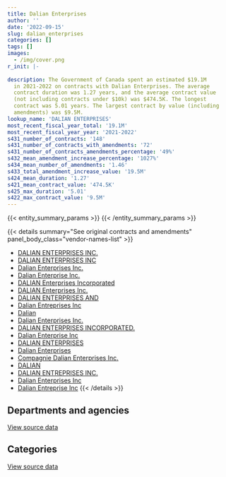 ```yaml
---
title: Dalian Enterprises
author: ''
date: '2022-09-15'
slug: dalian_enterprises
categories: []
tags: []
images:
  - /img/cover.png
r_init: |-
  
description: The Government of Canada spent an estimated $19.1M
  in 2021-2022 on contracts with Dalian Enterprises. The average
  contract duration was 1.27 years, and the average contract value
  (not including contracts under $10k) was $474.5K. The longest
  contract was 5.01 years. The largest contract by value (including
  amendments) was $9.5M.
lookup_name: 'DALIAN ENTERPRISES'
most_recent_fiscal_year_total: '19.1M'
most_recent_fiscal_year_year: '2021-2022'
s431_number_of_contracts: '148'
s431_number_of_contracts_with_amendments: '72'
s431_number_of_contracts_amendments_percentage: '49%'
s432_mean_amendment_increase_percentage: '1027%'
s434_mean_number_of_amendments: '1.46'
s433_total_amendment_increase_value: '19.5M'
s424_mean_duration: '1.27'
s421_mean_contract_value: '474.5K'
s425_max_duration: '5.01'
s422_max_contract_value: '9.5M'
---
```


<script src="/rmarkdown-libs/htmlwidgets/htmlwidgets.js"></script>
<link href="/rmarkdown-libs/datatables-css/datatables-crosstalk.css" rel="stylesheet" />
<script src="/rmarkdown-libs/datatables-binding/datatables.js"></script>
<script src="/rmarkdown-libs/jquery/jquery-3.6.0.min.js"></script>
<link href="/rmarkdown-libs/dt-core-bootstrap/css/dataTables.bootstrap.min.css" rel="stylesheet" />
<link href="/rmarkdown-libs/dt-core-bootstrap/css/dataTables.bootstrap.extra.css" rel="stylesheet" />
<script src="/rmarkdown-libs/dt-core-bootstrap/js/jquery.dataTables.min.js"></script>
<script src="/rmarkdown-libs/dt-core-bootstrap/js/dataTables.bootstrap.min.js"></script>
<link href="/rmarkdown-libs/crosstalk/css/crosstalk.min.css" rel="stylesheet" />
<script src="/rmarkdown-libs/crosstalk/js/crosstalk.min.js"></script>
<script src="/rmarkdown-libs/htmlwidgets/htmlwidgets.js"></script>
<link href="/rmarkdown-libs/datatables-css/datatables-crosstalk.css" rel="stylesheet" />
<script src="/rmarkdown-libs/datatables-binding/datatables.js"></script>
<script src="/rmarkdown-libs/jquery/jquery-3.6.0.min.js"></script>
<link href="/rmarkdown-libs/dt-core-bootstrap/css/dataTables.bootstrap.min.css" rel="stylesheet" />
<link href="/rmarkdown-libs/dt-core-bootstrap/css/dataTables.bootstrap.extra.css" rel="stylesheet" />
<script src="/rmarkdown-libs/dt-core-bootstrap/js/jquery.dataTables.min.js"></script>
<script src="/rmarkdown-libs/dt-core-bootstrap/js/dataTables.bootstrap.min.js"></script>
<link href="/rmarkdown-libs/crosstalk/css/crosstalk.min.css" rel="stylesheet" />
<script src="/rmarkdown-libs/crosstalk/js/crosstalk.min.js"></script>

{{< entity_summary_params >}}
{{< /entity_summary_params >}}

{{< details summary="See original contracts and amendments" panel_body_class="vendor-names-list" >}}
- [DALIAN ENTERPRISES INC.](https://search.open.canada.ca/en/ct/?sort=contract_value_f%20desc&page=1&search_text=%22DALIAN%20ENTERPRISES%20INC.%22)
- [DALIAN ENTERPRISES INC](https://search.open.canada.ca/en/ct/?sort=contract_value_f%20desc&page=1&search_text=%22DALIAN%20ENTERPRISES%20INC%22)
- [Dalian Enterprises Inc.](https://search.open.canada.ca/en/ct/?sort=contract_value_f%20desc&page=1&search_text=%22Dalian%20Enterprises%20Inc.%22)
- [Dalian Enterprise Inc.](https://search.open.canada.ca/en/ct/?sort=contract_value_f%20desc&page=1&search_text=%22Dalian%20Enterprise%20Inc.%22)
- [DALIAN Enterprises Incorporated](https://search.open.canada.ca/en/ct/?sort=contract_value_f%20desc&page=1&search_text=%22DALIAN%20Enterprises%20Incorporated%22)
- [DALIAN Enterprises Inc.](https://search.open.canada.ca/en/ct/?sort=contract_value_f%20desc&page=1&search_text=%22DALIAN%20Enterprises%20Inc.%22)
- [DALIAN ENTERPRISES AND](https://search.open.canada.ca/en/ct/?sort=contract_value_f%20desc&page=1&search_text=%22DALIAN%20ENTERPRISES%20AND%22)
- [Dalian Entreprises Inc](https://search.open.canada.ca/en/ct/?sort=contract_value_f%20desc&page=1&search_text=%22Dalian%20Entreprises%20Inc%22)
- [Dalian](https://search.open.canada.ca/en/ct/?sort=contract_value_f%20desc&page=1&search_text=%22Dalian%22)
- [Dalian Enterprises Inc.](https://search.open.canada.ca/en/ct/?sort=contract_value_f%20desc&page=1&search_text=%22Dalian%20%20Enterprises%20Inc.%22)
- [DALIAN ENTERPRISES INCORPORATED.](https://search.open.canada.ca/en/ct/?sort=contract_value_f%20desc&page=1&search_text=%22DALIAN%20ENTERPRISES%20INCORPORATED.%22)
- [Dalian Enterprise Inc](https://search.open.canada.ca/en/ct/?sort=contract_value_f%20desc&page=1&search_text=%22Dalian%20Enterprise%20Inc%22)
- [DALIAN ENTERPRISES](https://search.open.canada.ca/en/ct/?sort=contract_value_f%20desc&page=1&search_text=%22DALIAN%20ENTERPRISES%22)
- [Dalian Enterprises](https://search.open.canada.ca/en/ct/?sort=contract_value_f%20desc&page=1&search_text=%22Dalian%20Enterprises%22)
- [Compagnie Dalian Enterprises Inc.](https://search.open.canada.ca/en/ct/?sort=contract_value_f%20desc&page=1&search_text=%22Compagnie%20Dalian%20Enterprises%20Inc.%22)
- [DALIAN](https://search.open.canada.ca/en/ct/?sort=contract_value_f%20desc&page=1&search_text=%22DALIAN%22)
- [DALIAN ENTREPRISES INC.](https://search.open.canada.ca/en/ct/?sort=contract_value_f%20desc&page=1&search_text=%22DALIAN%20ENTREPRISES%20INC.%22)
- [Dalian Enterprises Inc](https://search.open.canada.ca/en/ct/?sort=contract_value_f%20desc&page=1&search_text=%22Dalian%20Enterprises%20Inc%22)
- [Dalian Entreprise Inc](https://search.open.canada.ca/en/ct/?sort=contract_value_f%20desc&page=1&search_text=%22Dalian%20Entreprise%20Inc%22)
{{< /details >}}

## Departments and agencies

<div id="htmlwidget-1" style="width:100%;height:auto;" class="datatables html-widget"></div>
<script type="application/json" data-for="htmlwidget-1">{"x":{"style":"bootstrap","filter":"none","vertical":false,"data":[["<a href=\"/departments/aafc-aac/\">Agriculture and Agri-Food Canada<\/a>","<a href=\"/departments/cbsa-asfc/\">Canada Border Services Agency<\/a>","<a href=\"/departments/cic/\">Immigration, Refugees and Citizenship Canada<\/a>","<a href=\"/departments/cra-arc/\">Canada Revenue Agency<\/a>","<a href=\"/departments/csc-scc/\">Correctional Service of Canada<\/a>","<a href=\"/departments/dnd-mdn/\">National Defence<\/a>","<a href=\"/departments/elections/\">Elections Canada<\/a>","<a href=\"/departments/infc/\">Infrastructure Canada<\/a>","<a href=\"/departments/nrcan-rncan/\">Natural Resources Canada<\/a>","<a href=\"/departments/rcmp-grc/\">Royal Canadian Mounted Police<\/a>","<a href=\"/departments/ssc-spc/\">Shared Services Canada<\/a>"],[37401.07,null,2242410.95,71835.07,null,79580.82,221850.47,34025.26,33449.16,427976.24,1024995.31],[null,1560127.33,2000187.5,null,null,435541.84,476768.45,null,197457.94,299105.08,1330352.54],[null,3963149.32,1925199.06,null,957692.76,177328.41,254384.03,null,147823.71,255372.78,2745424.14],[172381.37,6458188.9,1549241.19,null,4689435.66,1771859.73,254384.03,null,null,255372.78,3926282.23]],"container":"<table class=\"table table-striped table-hover row-border order-column display\">\n  <thead>\n    <tr>\n      <th>Department<\/th>\n      <th>2018-2019<\/th>\n      <th>2019-2020<\/th>\n      <th>2020-2021<\/th>\n      <th>2021-2022<\/th>\n    <\/tr>\n  <\/thead>\n<\/table>","options":{"order":[[4,"desc"]],"pageLength":10,"autoWidth":true,"columnDefs":[{"targets":1,"render":"function(data, type, row, meta) {\n    return type !== 'display' ? data : DTWidget.formatCurrency(data, \"$\", 2, 3, \",\", \".\", true, null);\n  }"},{"targets":2,"render":"function(data, type, row, meta) {\n    return type !== 'display' ? data : DTWidget.formatCurrency(data, \"$\", 2, 3, \",\", \".\", true, null);\n  }"},{"targets":3,"render":"function(data, type, row, meta) {\n    return type !== 'display' ? data : DTWidget.formatCurrency(data, \"$\", 2, 3, \",\", \".\", true, null);\n  }"},{"targets":4,"render":"function(data, type, row, meta) {\n    return type !== 'display' ? data : DTWidget.formatCurrency(data, \"$\", 2, 3, \",\", \".\", true, null);\n  }"},{"width":"16%","targets":[1,2,3,4]},{"className":"dt-right","targets":[1,2,3,4]}],"orderClasses":false}},"evals":["options.columnDefs.0.render","options.columnDefs.1.render","options.columnDefs.2.render","options.columnDefs.3.render"],"jsHooks":[]}</script>
<p class="text-right">
<a href="https://github.com/GoC-Spending/contracts-data/tree/main/data/out/vendors/dalian_enterprises/summary_by_fiscal_year_by_department.csv" class="source-data-link btn btn-link">View source data</a>
</p>

## Categories

<div id="htmlwidget-2" style="width:100%;height:auto;" class="datatables html-widget"></div>
<script type="application/json" data-for="htmlwidget-2">{"x":{"style":"bootstrap","filter":"none","vertical":false,"data":[["<a href=\"/categories/facilities_and_construction/\">Facilities and construction<\/a>","<a href=\"/categories/defence/\">Defence<\/a>","<a href=\"/categories/professional_services/\">Professional services<\/a>","<a href=\"/categories/information_technology/\">Information technology<\/a>"],[5054.07,74526.75,33449.16,4060494.35],[48678.67,386863.17,197457.94,5666540.9],[48545.67,128782.74,147823.71,10101222.1],[43491.6,1728368.13,null,17305286.18]],"container":"<table class=\"table table-striped table-hover row-border order-column display\">\n  <thead>\n    <tr>\n      <th>Category<\/th>\n      <th>2018-2019<\/th>\n      <th>2019-2020<\/th>\n      <th>2020-2021<\/th>\n      <th>2021-2022<\/th>\n    <\/tr>\n  <\/thead>\n<\/table>","options":{"order":[[4,"desc"]],"dom":"t","pageLength":30,"autoWidth":true,"columnDefs":[{"targets":1,"render":"function(data, type, row, meta) {\n    return type !== 'display' ? data : DTWidget.formatCurrency(data, \"$\", 2, 3, \",\", \".\", true, null);\n  }"},{"targets":2,"render":"function(data, type, row, meta) {\n    return type !== 'display' ? data : DTWidget.formatCurrency(data, \"$\", 2, 3, \",\", \".\", true, null);\n  }"},{"targets":3,"render":"function(data, type, row, meta) {\n    return type !== 'display' ? data : DTWidget.formatCurrency(data, \"$\", 2, 3, \",\", \".\", true, null);\n  }"},{"targets":4,"render":"function(data, type, row, meta) {\n    return type !== 'display' ? data : DTWidget.formatCurrency(data, \"$\", 2, 3, \",\", \".\", true, null);\n  }"},{"width":"16%","targets":[1,2,3,4]},{"className":"dt-right","targets":[1,2,3,4]}],"orderClasses":false,"lengthMenu":[10,25,30,50,100]}},"evals":["options.columnDefs.0.render","options.columnDefs.1.render","options.columnDefs.2.render","options.columnDefs.3.render"],"jsHooks":[]}</script>
<p class="text-right">
<a href="https://github.com/GoC-Spending/contracts-data/tree/main/data/out/vendors/dalian_enterprises/summary_by_fiscal_year_by_category.csv" class="source-data-link btn btn-link">View source data</a>
</p>
